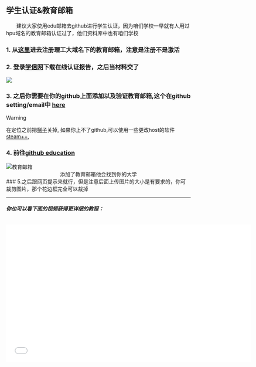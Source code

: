 ## 学生认证&教育邮箱

&emsp;&emsp;建议大家使用edu邮箱去github进行学生认证，因为咱们学校一早就有人用过hpu域名的教育邮箱认证过了，他们资料库中也有咱们学校

### 1. 从[**这里**](https://mail.hpu.edu.cn/)进去**注册**理工大域名下的教育邮箱，注意是注册不是激活

### 2. 登录[学信网](https://my.chsi.com.cn/archive/index.action)下载在线认证报告，之后当材料交了
<img src="../../assets/campus/image.png"  loading="lazy">

### 3. 之后你需要在你的github上面添加以及验证教育邮箱,这个在github setting/email中 [**here**](https://github.com/settings/emails)

> [!warning]
>  在定位之前把[梯子](../essentialTools/ladder.md)关掉, 如果你上不了github,可以使用一些更改host的软件 [steam++](https://steampp.net/), 

### 4. 前往[**github education**](https://education.github.com/discount_requests/application)
<img src="../../assets/campus/education.png" alt="教育邮箱" loading="lazy">
<center>添加了教育邮箱他会找到你的大学</center>
### 5.之后跟网页提示来就行，但是注意后面上传图片的大小是有要求的，你可裁剪图片，那个花边框完全可以裁掉

<br>

---

###### **你也可以看下面的视频获得更详细的教程：**

<iframe width="670" height="376" src="//player.bilibili.com/player.html?isOutside=true&aid=992768666&bvid=BV1Ts4y1o7hc&cid=1033020095&p=1&autoplay=0" scrolling="no" border="0" frameborder="no" framespacing="0" allowfullscreen="true"></iframe>
